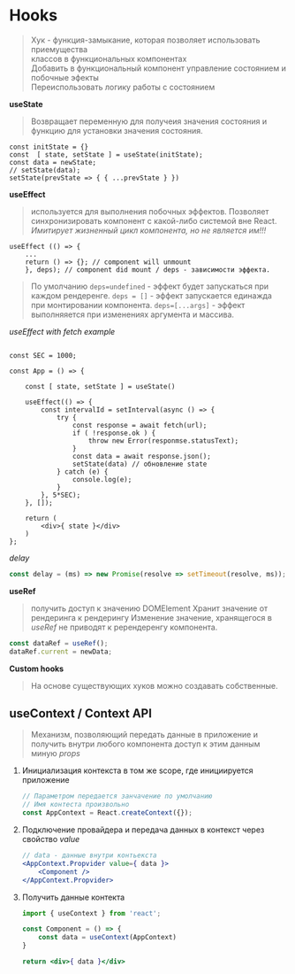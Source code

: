 # Hooks
> Хук - функция-замыкание, которая позволяет использовать приемущества\
классов в функциональных компонентах\
Добавить в функциональный компонент управление состоянием и побочные эфекты\
Переиспользовать логику работы с состоянием

**useState**
> Возвращает переменную для получеия значения
состояния и функцию для установки значения состояния.
```tsx
const initState = {}
const  [ state, setState ] = useState(initState);
const data = newState;
// setState(data);
setState(prevState => { { ...prevState } }) 
```

**useEffect**
> используется для выполнения побочных эффектов.
Позволяет синхронизировать компонент с какой-либо системой вне React.
*Имитирует жизненный цикл компонента, но не является им!!!*

```tsx
useEffect (() => {
    ...
    return () => {}; // component will unmount
    }, deps); // component did mount / deps - зависимости эффекта.
```
> По умолчанию `deps=undefined` - эффект будет запускаться при каждом рендеренге.
`deps = []` - эффект запускается единажда при монтировании компонента.
`deps=[...args]` - эффект выполняяется при изменениях аргумента и массива.


*useEffect with fetch example*
```tsx

const SEC = 1000;

const App = () => {

    const [ state, setState ] = useState()

    useEffect(() => {
        const intervalId = setInterval(async () => {
            try {
                const response = await fetch(url);
                if ( !response.ok ) {
                    throw new Error(responmse.statusText);
                }
                const data = await response.json();
                setState(data) // обновление state
            } catch (e) {
                console.log(e);
            }
        }, 5*SEC);
    }, []);

    return (
        <div>{ state }</div>
    )
};
```

*delay*
```js
const delay = (ms) => new Promise(resolve => setTimeout(resolve, ms));
```

**useRef**
> получить доступ к значению DOMElement
Хранит значение от рендеринга к рендерингу
Изменение значение, хранящегося в *useRef* не приводят к ререндеренгу компонента.
```jsx
const dataRef = useRef();
dataRef.current = newData;
```

**Custom hooks**
> На основе существующих хуков можно создавать собственные.


## useContext / Context API
> Механизм, позволяющий передать данные в приложение и получить внутри
любого компонента доступ к этим данным миную *props*

1. Инициализация контекста в том же scope, где инициируется приложение
    ```jsx
    // Параметром передается занчачение по умолчанию
    // Имя контеста произвольно
    const AppContext = React.createContext({});
    ```
2. Подключение провайдера и передача данных в контекст через свойство *value*
    ```jsx
    // data - данные внутри контьекста
    <AppContext.Propvider value={ data }>
        <Component />
    </AppContext.Propvider>
    ```
3. Получить данные контекта
    ```jsx
    import { useContext } from 'react';

    const Component = () => {
        const data = useContext(AppContext)
    }

    return <div>{ data }</div>
    ```

